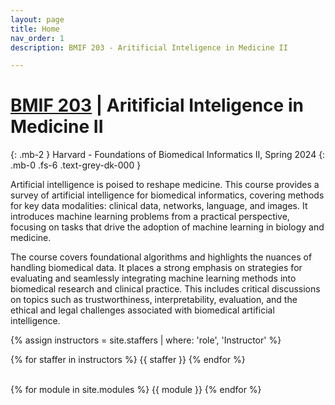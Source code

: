 ```yaml
---
layout: page
title: Home
nav_order: 1
description: BMIF 203 - Aritificial Inteligence in Medicine II

---
```


# [BMIF 203](https://dbmi.hms.harvard.edu/education/courses/bmif-203) | Aritificial Inteligence in Medicine II

{: .mb-2 }
Harvard - Foundations of Biomedical Informatics II, Spring 2024
{: .mb-0 .fs-6 .text-grey-dk-000 }

<div>
	<p>
		Artificial intelligence is poised to reshape medicine. This course provides a survey of artificial intelligence for biomedical informatics, covering methods for key data modalities: clinical data, networks, language, and images. It introduces machine learning problems from a practical perspective, focusing on tasks that drive the adoption of machine learning in biology and medicine. 
	</p>
	<p>
		The course covers foundational algorithms and highlights the nuances of handling biomedical data. It places a strong emphasis on strategies for evaluating and seamlessly integrating machine learning methods into biomedical research and clinical practice. This includes critical discussions on topics such as trustworthiness, interpretability, evaluation, and the ethical and legal challenges associated with biomedical artificial intelligence.
	</p>
</div>

<div>

{% assign instructors = site.staffers | where: 'role', 'Instructor' %}
<div class="role">
  {% for staffer in instructors %}
  {{ staffer }}
  {% endfor %}

</div>

<!-- <ul> -->
<!-- <li><b>THIS PAGE IS UNDER CONSTRUCTION. Please don’t interpret anything on this website as truth until this warning is removed. </b></li>
<li>Please read our <a href="http://www.ds100.org/su21faq">course FAQ</a> before contacting staff with questions that might be answered there.</li>
<li>The <a href="{{ site.baseurl }}/syllabus">Syllabus</a> contains a detailed explanation of how each course component will work this summer, given that the course is being taught entirely online.</li>
<li>The scheduling of all weekly events is in the <a href="{{ site.baseurl }}/calendar">Calendar</a>.</li>
<li>The Zoom links for all live events are in <a href="https://piazza.com/class/kpcl6edmxuk3fg?cid=6">@6 on Piazza</a>.</li>
<li><strong>Note:</strong>The schedule of lectures and assignments is subject to change.</li>
</ul> -->

<br>

{% for module in site.modules %}
{{ module }}
{% endfor %}